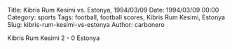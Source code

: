 Title: Kibris Rum Kesimi vs. Estonya, 1994/03/09
Date: 1994/03/09 00:00
Category: sports
Tags: football, football scores, Kibris Rum Kesimi, Estonya
Slug: kibris-rum-kesimi-vs-estonya
Author: carbonero


Kibris Rum Kesimi 2 - 0 Estonya
